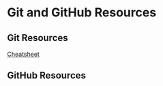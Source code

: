 # Git and GitHub Resources

## Git Resources

[Cheatsheet](https://training.github.com/downloads/github-git-cheat-sheet/)

## GitHub Resources
